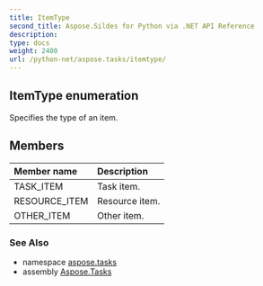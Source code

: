 ```yaml
---
title: ItemType
second_title: Aspose.Sildes for Python via .NET API Reference
description: 
type: docs
weight: 2400
url: /python-net/aspose.tasks/itemtype/
---
```


## ItemType enumeration

Specifies the type of an item.

## Members
| Member name | Description |
| :- | :- |
|TASK_ITEM|Task item.|
|RESOURCE_ITEM|Resource item.|
|OTHER_ITEM|Other item.|

### See Also

* namespace [aspose.tasks](/tasks/python-net/aspose.tasks/)
* assembly [Aspose.Tasks](/tasks/python-net/)

